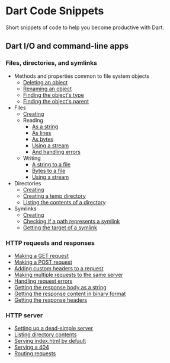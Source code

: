 # Dart Code Snippets

Short snippets of code to help you become productive with Dart.

##  Dart I/O and command-line apps

### Files, directories, and symlinks
* Methods and properties common to file system objects
  * [Deleting an object](example/dart_io/files_directories_and_symlinks/deleting_a_file_directory_or_symlink.dart)
  * [Renaming an object](example/dart_io/files_directories_and_symlinks/renaming_a_file_directory_or_link.dart)
  * [Finding the object's type](example/dart_io/files_directories_and_symlinks/finding_the_type_of_a_filesystem_object.dart)
  * [Finding the object's parent](example/dart_io/files_directories_and_symlinks/getting_the_parent_directory.dart)
* Files
    * [Creating](blob/master/example/dart_io/files_directories_and_symlinks/files/creating_a_file.dart)
    * Reading
        * [As a string](example/dart_io/files_directories_and_symlinks/files/reading_a_file_as_a_string.dart)
        * [As lines](example/dart_io/files_directories_and_symlinks/files/reading_a_file_as_lines.dart)
        * [As bytes](example/dart_io/files_directories_and_symlinks/files/reading_a_file_as_bytes.dart)
        * [Using a stream](example/dart_io/files_directories_and_symlinks/files/reading_a_file_using_a_stream.dart)
        * [And handling errors](example/dart_io/files_directories_and_symlinks/files/handling_errors_when_reading_a_file.dart)
    * Writing
        * [A string to a file](example/dart_io/files_directories_and_symlinks/files/writing_a_string_to_a_file.dart)
        * [Bytes to a file](example/dart_io/files_directories_and_symlinks/files/writing_bytes_to_a_file.dart)
        * [Using a stream](example/dart_io/files_directories_and_symlinks/files/writing_to_a_file_using_a_stream.dart)
* Directories
    * [Creating](example/dart_io/files_directories_and_symlinks/directories/creating_a_directory.dart)
    * [Creating a temp directory](example/dart_io/files_directories_and_symlinks/directories/creating_a_temporary_directory.dart)
    * [Listing the contents of a directory](example/dart_io/files_directories_and_symlinks/directories/listing_the_contents_of_a_directory.dart)
* Symlinks
    * [Creating](example/dart_io/files_directories_and_symlinks/symlinks/creating_a_symlink.dart)
    * [Checking if a path represents a symlink](example/dart_io/files_directories_and_symlinks/symlinks/checking_if_a_path_represents_a_symlink.dart)
    * [Getting the target of a symlink](example/dart_io/files_directories_and_symlinks/symlinks/getting_the_target_of_a_link.dart)

### HTTP requests and responses
* [Making a GET request](example/dart_io/http/making_a_get_request.dart)
* [Making a POST request](example/dart_io/http/making_a_post_request.dart)
* [Adding custom headers to a request](example/dart_io/http/adding_custom_headers.dart)
* [Making multiple requests to the same server](example/dart_io/http/making_multiple_requests_to_the_same_server.dart)
* [Handling request errors](example/dart_io/http/handling_an_httprequest_error.dart)
* [Getting the response body as a string](example/dart_io/http/reading_the_response_body.dart)
* [Getting the response content in binary format](example/dart_io/http/getting_response_content_in_binary_format.dart)
* [Getting the response headers](example/dart_io/http/getting_the_response_headers.dart)

### HTTP server
* [Setting up a dead-simple server](example/dart_io/http_server/hello_world.dart)
* [Listing directory contents](example/dart_io/http_server/allow_directory_listing.dart)
* [Serving index.html by default](example/dart_io/http_server/serve_index_html.dart)
* [Serving a 404](example/dart_io/http_server/serve_a_404.dart)
* [Routing requests](example/dart_io/http_server/set_up_routing.dart)
